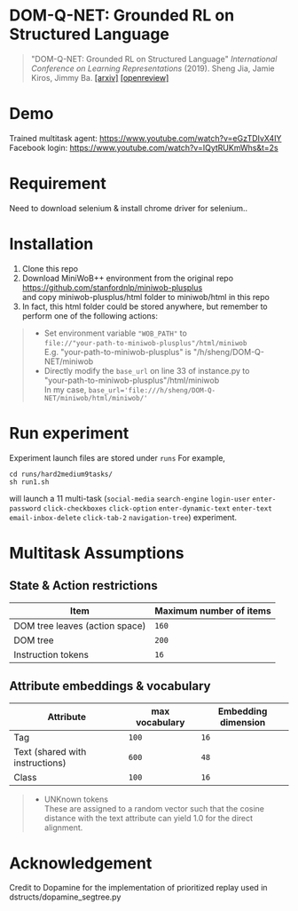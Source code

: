 # DOM-Q-NET: Grounded RL on Structured Language
> "DOM-Q-NET: Grounded RL on Structured Language" _International Conference on Learning Representations_ (2019). Sheng Jia, Jamie Kiros, Jimmy Ba. 
> [[arxiv]](https://arxiv.org/abs/1902.07257) [[openreview]](https://openreview.net/forum?id=HJgd1nAqFX) <br />
# Demo
Trained multitask agent: https://www.youtube.com/watch?v=eGzTDIvX4IY <br/>
Facebook login: https://www.youtube.com/watch?v=IQytRUKmWhs&t=2s

# Requirement
Need to download selenium & install chrome driver for selenium..

# Installation
1. Clone this repo
2. Download MiniWoB++ environment from the original repo https://github.com/stanfordnlp/miniwob-plusplus  <br />
and copy miniwob-plusplus/html folder to miniwob/html in this repo <br />
3. In fact, this html folder could be stored anywhere, but remember to perform one of the following actions: <br />
> * Set environment variable `"WOB_PATH"` to <br />
`file://"your-path-to-miniwob-plusplus"/html/miniwob` <br />
E.g. "your-path-to-miniwob-plusplus" is "/h/sheng/DOM-Q-NET/miniwob
> * Directly modify the `base_url` on line 33 of instance.py to  <br />
"your-path-to-miniwob-plusplus"/html/miniwob <br />
In my case, `base_url='file:///h/sheng/DOM-Q-NET/miniwob/html/miniwob/'` <br />
# Run experiment
Experiment launch files are stored under `runs`
For example,
```
cd runs/hard2medium9tasks/
sh run1.sh
```
will launch a 11 multi-task (`social-media` `search-engine` `login-user` `enter-password` `click-checkboxes` `click-option` `enter-dynamic-text` `enter-text` `email-inbox-delete` `click-tab-2` `navigation-tree`) experiment.

# Multitask Assumptions

##  State & Action restrictions
| Item | Maximum number of items |
| ------ | ----------- |
| DOM tree leaves (action space)   | `160` |
| DOM tree |`200`  |
| Instruction tokens    | `16` |

## Attribute embeddings & vocabulary
| Attribute | max vocabulary | Embedding dimension
| ------ | ----------- |----------- |
| Tag   | `100` | `16` |  
| Text (shared with instructions) |`600`  |`48`|
| Class    | `100` | `16` |

> * UNKnown tokens <br />
These are assigned to a random vector such that the cosine distance with the text attribute can yield 1.0 for the direct alignment.

# Acknowledgement
Credit to Dopamine for the implementation of prioritized replay used in dstructs/dopamine_segtree.py   <br />
